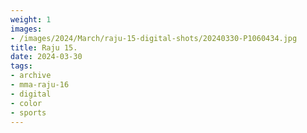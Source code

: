 ```yaml
---
weight: 1
images:
- /images/2024/March/raju-15-digital-shots/20240330-P1060434.jpg
title: Raju 15.
date: 2024-03-30
tags:
- archive
- mma-raju-16
- digital
- color
- sports
---
```

